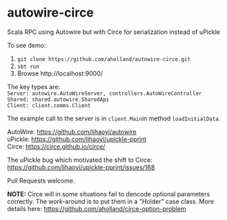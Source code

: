# autowire-circe
Scala RPC using Autowire but with Circe for serialization instead of uPickle

To see demo:
1. `git clone https://github.com/aholland/autowire-circe.git`
2. `sbt run`
3. Browse http://localhost:9000/

The key types are:  
`Server: autowire.AutoWireServer, controllers.AutoWireController`  
`Shared: shared.autowire.SharedApi`  
`Client: client.comms.Client`  

The example call to the server is in `client.Main`in method `loadInitialData`.

AutoWire: https://github.com/lihaoyi/autowire  
uPickle: https://github.com/lihaoyi/upickle-pprint  
Circe: https://circe.github.io/circe/  

The uPickle bug which motivated the shift to Circe: https://github.com/lihaoyi/upickle-pprint/issues/168

Pull Requests welcome.

**NOTE:** Circe will in some situations fail to dencode optional parameters correctly. The work-around is to put them in a "Holder" case class. More details here: https://github.com/aholland/circe-option-problem
